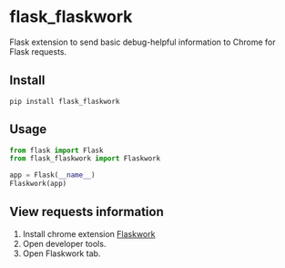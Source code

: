 # flask_flaskwork

Flask extension to send basic debug-helpful information to Chrome for Flask requests.

## Install

`pip install flask_flaskwork`

## Usage

```python
from flask import Flask
from flask_flaskwork import Flaskwork

app = Flask(__name__)
Flaskwork(app)
```

## View requests information

1. Install chrome extension [Flaskwork](https://chrome.google.com/webstore/detail/flaskwork/hhigcljgpoilbfcdfemloacfgehakacc)
2. Open developer tools.
3. Open Flaskwork tab.
